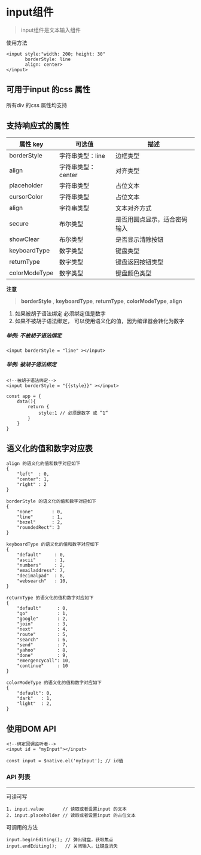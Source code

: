 # input组件

> input组件是文本输入组件

使用方法

```
<input style:"width: 200; height: 30" 
       borderStyle: line 
       align: center>
</input>
```

## 可用于input 的css 属性

所有div 的css 属性均支持

## 支持响应式的属性

| 属性 key    | 可选值             | 描述     |
| ----------- | ------------------ | -------- |
| borderStyle | 字符串类型：line   | 边框类型 |
| align       | 字符串类型：center | 对齐类型 |
| placeholder | 字符串类型        | 占位文本  |
| cursorColor | 字符串类型        | 占位文本  |
| align | 字符串类型        | 文本对齐方式  |
| secure | 布尔类型        | 是否用圆点显示，适合密码输入  |
| showClear | 布尔类型        | 是否显示清除按钮  |
| keyboardType | 数字类型   | 键盘类型  |
| returnType | 数字类型    | 键盘返回按钮类型  |
| colorModeType | 数字类型   | 键盘颜色类型  |

**注意**

> **borderStyle** , **keyboardType**, **returnType**, **colorModeType**, **align**
1. 如果被胡子语法绑定 必须绑定值是数字
2. 如果不被胡子语法绑定， 可以使用语义化的值，因为编译器会转化为数字


##### 举例: 不被胡子语法绑定

```
<input borderStyle = "line" ></input>
```

##### 举例: 被胡子语法绑定
```
<!--被胡子语法绑定-->
<input borderStyle = "{{style}}" ></input>

const app = {
    data(){
        return {
            style:1 // 必须是数字 或 ”1“
        }
    }
}

```

## 语义化的值和数字对应表
```
align 的语义化的值和数字对应如下
{
    "left"  : 0,
    "center": 1,
    "right" : 2
}

borderStyle 的语义化的值和数字对应如下
{
    "none"       : 0,
    "line"       : 1,
    "bezel"      : 2,
    "roundedRect": 3
}

keyboardType 的语义化的值和数字对应如下
{
    "default"     : 0,
    "ascii"       : 1,
    "numbers"     : 2,
    "emailaddress": 7,
    "decimalpad"  : 8,
    "websearch"   : 10,
}

returnType 的语义化的值和数字对应如下
{
    "default"      : 0,
    "go"           : 1,
    "google"       : 2,
    "join"         : 3,
    "next"         : 4,
    "route"        : 5,
    "search"       : 6,
    "send"         : 7,
    "yahoo"        : 8,
    "done"         : 9,
    "emergencycall": 10,
    "continue"     : 10
}

colorModeType 的语义化的值和数字对应如下
{
    "default": 0,
    "dark"   : 1,
    "light"  : 2,
}

```

## 使用DOM API

```
<!--绑定回调监听者-->
<input id = "myInput"></input>
```

```
const input = $native.el('myInput'); // id值
```

### API 列表
-------

可读可写

```
1. input.value       // 读取或者设置input 的文本
2. input.placeholder // 读取或者设置input 的占位文本
```

可调用的方法

```
input.beginEditing(); // 弹出键盘，获取焦点
input.endEditing();   // 关闭输入，让键盘消失
```


